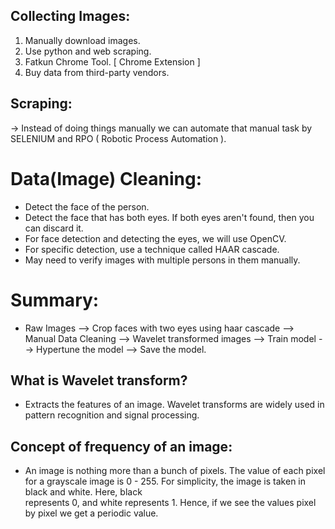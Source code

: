 ## Collecting Images:
1. Manually download images.
2. Use python and web scraping.
3. Fatkun Chrome Tool. [ Chrome Extension ]
4. Buy data from third-party vendors.

## Scraping:
-> Instead of doing things manually we can automate that manual task by SELENIUM and RPO
   ( Robotic Process Automation ).

# Data(Image) Cleaning:
- Detect the face of the person.
- Detect the face that has both eyes. If both eyes aren't found, then you can discard it.
- For face detection and detecting the eyes, we will use OpenCV.
- For specific detection, use a technique called HAAR cascade.
- May need to verify images with multiple persons in them manually.

# Summary:
- Raw Images --> Crop faces with two eyes using haar cascade --> Manual Data Cleaning -->
  Wavelet transformed images --> Train model --> Hypertune the model --> Save the model.

## What is Wavelet transform?
- Extracts the features of an image. Wavelet transforms are widely used in pattern recognition    and signal processing.
  
## Concept of frequency of an image:
- An image is nothing more than a bunch of pixels. The value of each pixel for a grayscale        image is 0 - 255. For simplicity, the image is taken in black and white. Here, black       
  represents 0, and white represents 1.
  Hence, if we see the values pixel by pixel we get a periodic value.

